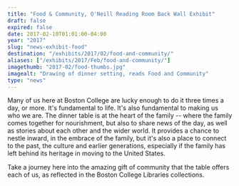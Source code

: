 ```yaml
---
title: "Food & Community, O'Neill Reading Room Back Wall Exhibit"
draft: false
expired: false
date: 2017-02-10T01:01:00-04:00
year: "2017"
slug: "news-exhibit-food"
destination: "/exhibits/2017/02/food-and-community/"
aliases: ["/exhibits/2017/Feb/food-and-community/"]
imagethumb: "2017-02/food-thumbs.jpg"
imagealt: "Drawing of dinner setting, reads Food and Community"
type: "news"
---
```


Many of us here at Boston College are lucky enough to do it three times a day, or more.  It's fundamental to life.  It's also fundamental to making us who we are.  The dinner table is at the heart of the family -- where the family comes together for nourishment, but also to share news of the day, as well as stories about each other and the wider world.  It provides a chance to nestle inward, in the embrace of the family, but it's also a place to connect to the past, the culture and earlier generations, especially if the family has left behind its heritage in moving to the United States.  

Take a journey here into the amazing gift of community that the table offers each of us, as reflected in the Boston College Libraries collections.
